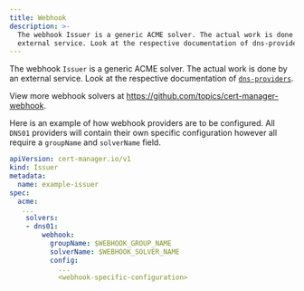 ```yaml
---
title: Webhook
description: >-
  The webhook Issuer is a generic ACME solver. The actual work is done by an
  external service. Look at the respective documentation of dns-providers.
---
```


The webhook `Issuer` is a generic ACME solver. The actual work is done by an
external service. Look at the respective documentation of
[`dns-providers`](../../../../contributing/dns-providers/).

View more webhook solvers at https://github.com/topics/cert-manager-webhook.

Here is an example of how webhook providers are to be configured. All `DNS01`
providers will contain their own specific configuration however all require a
`groupName` and `solverName` field.

```yaml
apiVersion: cert-manager.io/v1
kind: Issuer
metadata:
  name: example-issuer
spec:
  acme:
   ...
    solvers:
    - dns01:
        webhook:
          groupName: $WEBHOOK_GROUP_NAME
          solverName: $WEBHOOK_SOLVER_NAME
          config:
            ...
            <webhook-specific-configuration>
```
